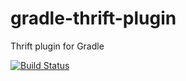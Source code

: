 gradle-thrift-plugin
====================

Thrift plugin for Gradle

[![Build Status](https://secure.travis-ci.org/diwakergupta/gradle-thrift-plugin.png)](http://travis-ci.org/diwakergupta/gradle-thrift-plugin)
